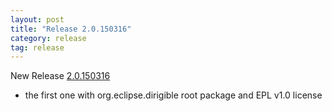 ```yaml
---
layout: post
title: "Release 2.0.150316"
category: release
tag: release
---
```


New Release
[2.0.150316](https://github.com/SAP/cloud-dirigible/releases/tag/2.0.150316)
- the first one with org.eclipse.dirigible root package and EPL v1.0 license
